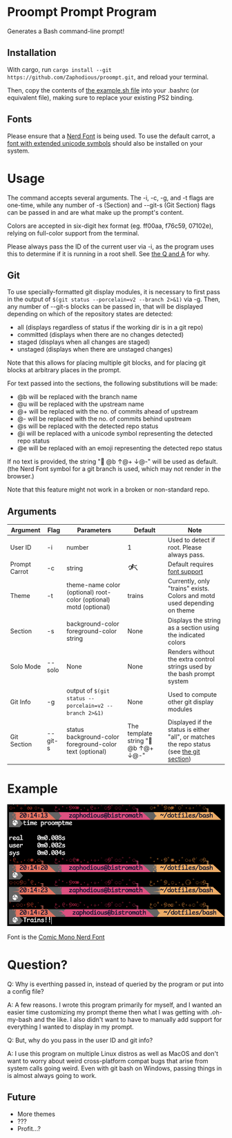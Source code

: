 # Proompt Prompt Program

Generates a Bash command-line prompt!

## Installation

With cargo, run `cargo install --git https://github.com/Zaphodious/proompt.git`,
and reload your terminal.

Then, copy the contents of [the example.sh file](example.sh) into your .bashrc (or equivalent file),
making sure to replace your existing PS2 binding.

## Fonts

Please ensure that a [Nerd Font](https://www.nerdfonts.com/font-downloads)
is being used. To use the default carrot, a [font with extended unicode symbols](https://fonts.google.com/noto/specimen/Noto+Sans+Symbols+2)
should also be installed on your system.

# Usage

The command accepts several arguments. The -i, -c, -g, and -t flags are one-time,
while any number of -s (Section) and --git-s (Git Section) flags can be passed in and are what make up
the prompt's content.

Colors are accepted in six-digit hex format (eg. ff00aa, f76c59, 07102e),
relying on full-color support from the terminal.

Please always pass the ID of the current 
user via -i, as the program uses this to determine if it is running in a root
shell. See [the Q and A](#question) for why.

## Git 

To use specially-formatted git display modules, it is necessary to first
pass in the output of `$(git status --porcelain=v2 --branch 2>&1)` via -g. Then, any number of
--git-s blocks can be passed in, that will be displayed depending on
which of the repository states are detected: 

- all (displays regardless of status if the working dir is in a git repo)
- committed (displays when there are no changes detected)
- staged (displays when all changes are staged)
- unstaged (displays when there are unstaged changes)

Note that this allows for placing multiple
git blocks, and for placing git blocks at arbitrary places in the prompt.

For text passed into the sections, the following substitutions will be made:

- @b will be replaced with the branch name
- @u will be replaced with the upstream name
- @+ will be replaced with the no. of commits ahead of upstream
- @- will be replaced with the no. of commits behind upstream
- @s will be replaced with the detected repo status
- @i will be replaced with a unicode symbol representing the detected repo status
- @e will be replaced with an emoji representing the detected repo status

If no text is provided, the string " @b ↑@+ ↓@-" will be used as default. (the 
Nerd Font symbol for a git branch is used, which may not render in the browser.)

Note that this feature might not work in a broken or non-standard repo.

## Arguments

| Argument | Flag | Parameters | Default | Note |
| --- | --- | --- | --- | --- |
| User ID | -i | number | 1 | Used to detect if root. Please always pass. |
| Prompt Carrot | -c | string | 🮲🮳 | Default requires [font support](https://fonts.google.com/noto/specimen/Noto+Sans+Symbols+2) |
| Theme | -t | theme-name color (optional) root-color (optional) motd (optional) | trains | Currently, only "trains" exists. Colors and motd used depending on theme |
| Section | -s | background-color foreground-color string | None | Displays the string as a section using the indicated colors |
| Solo Mode | --solo | None | None | Renders without the extra control strings used by the bash prompt system |
| Git Info | -g | output of `$(git status --porcelain=v2 --branch 2>&1)` | None | Used to compute other git display modules |
| Git Section | --git-s | status background-color foreground-color text (optional) | The template string " @b ↑@+ ↓@-" | Displayed if the status is either "all", or matches the repo status (see [the git section](#git)) |

# Example

![Example of trains theme](trains_example.png)

Font is the [Comic Mono Nerd Font](https://github.com/xtevenx/ComicMonoNF)

# Question?

Q: Why is everthing passed in, instead of queried by the program or put into a config file?

A: A few reasons. I wrote this program primarily for myself, and I wanted an 
easier time customizing my prompt theme then what I was getting with .oh-my-bash
and the like. I also didn't want to have to manually add support for everything 
I wanted to display in my prompt.

Q: But, why do you pass in the user ID and git info?

A: I use this program on multiple Linux distros as well as MacOS and don't want to
worry about weird cross-platform compat bugs that arise from system calls 
going weird. Even with git bash on Windows, passing things in is almost always
going to work. 

## Future

- More themes 
- ???
- Profit...?

